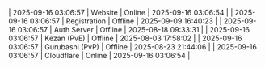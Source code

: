 | 2025-09-16 03:06:57 | Website | Online | 2025-09-16 03:06:54 |
| 2025-09-16 03:06:57 | Registration | Offline | 2025-09-09 16:40:23 |
| 2025-09-16 03:06:57 | Auth Server | Offline | 2025-08-18 09:33:31 |
| 2025-09-16 03:06:57 | Kezan (PvE) | Offline | 2025-08-03 17:58:02 |
| 2025-09-16 03:06:57 | Gurubashi (PvP) | Offline | 2025-08-23 21:44:06 |
| 2025-09-16 03:06:57 | Cloudflare | Online | 2025-09-16 03:06:54 |
